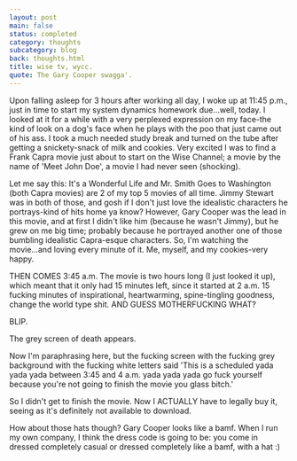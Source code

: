 ```yaml
---
layout: post
main: false
status: completed
category: thoughts
subcategory: blog
back: thoughts.html
title: wise tv, wycc.
quote: The Gary Cooper swagga'.
---
```


Upon falling asleep for 3 hours after working all day, I woke up at 11:45 p.m., just in time to start my system dynamics homework due...well, today. I looked at it for a while with a very perplexed expression on my face-the kind of look on a dog's face when he plays with the poo that just came out of his ass. I took a much needed study break and turned on the tube after getting a snickety-snack of milk and cookies. Very excited I was to find a Frank Capra movie just about to start on the Wise Channel; a movie by the name of 'Meet John Doe', a movie I had never seen (shocking). 

Let me say this: It's a Wonderful Life and Mr. Smith Goes to Washington (both Capra movies) are 2 of my top 5 movies of all time. Jimmy Stewart was in both of those, and gosh if I don't just love the idealistic characters he portrays-kind of hits home ya know? However, Gary Cooper was the lead in this movie, and at first I didn't like him (because he wasn't Jimmy), but he grew on me big time; probably because he portrayed another one of those bumbling idealistic Capra-esque characters. So, I'm watching the movie...and loving every minute of it. Me, myself, and my cookies-very happy.

THEN COMES 3:45 a.m. The movie is two hours long (I just looked it up), which meant that it only had 15 minutes left, since it started at 2 a.m. 15 fucking minutes of inspirational, heartwarming, spine-tingling goodness, change the world type shit. AND GUESS MOTHERFUCKING WHAT?

BLIP.

The grey screen of death appears.

Now I'm paraphrasing here, but the fucking screen with the fucking grey background with the fucking white letters said 'This is a scheduled yada yada yada between 3:45 and 4 a.m. yada yada yada go fuck yourself because you're not going to finish the movie you glass bitch.' 

So I didn't get to finish the movie. Now I ACTUALLY have to legally buy it, seeing as it's definitely not available to download.

 How about those hats though? Gary Cooper looks like a bamf. When I run my own company, I think the dress code is going to be: you come in dressed completely casual or dressed completely like a bamf, with a hat :)